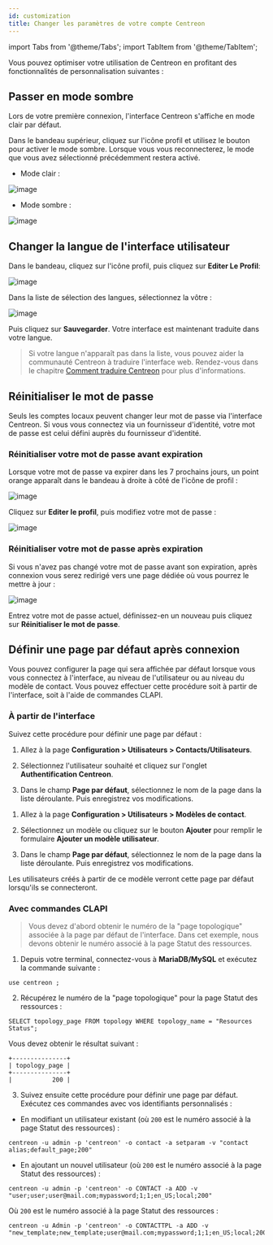 ```yaml
---
id: customization
title: Changer les paramètres de votre compte Centreon
---
```

import Tabs from '@theme/Tabs';
import TabItem from '@theme/TabItem';

Vous pouvez optimiser votre utilisation de Centreon en profitant des fonctionnalités de personnalisation suivantes :

## Passer en mode sombre

Lors de votre première connexion, l'interface Centreon s'affiche en mode clair par défaut.

Dans le bandeau supérieur, cliquez sur l'icône profil et utilisez le bouton pour activer le mode sombre. Lorsque vous vous reconnecterez, le mode que vous avez sélectionné précédemment restera activé.

- Mode clair :

![image](../../assets/getting-started/light_mode_switch.png)

- Mode sombre :

![image](../../assets/getting-started/dark_mode_switch.png)

## Changer la langue de l'interface utilisateur

Dans le bandeau, cliquez sur l'icône profil, puis cliquez sur **Editer Le Profil**:

![image](../../assets/getting-started/change_language_1.png)

Dans la liste de sélection des langues, sélectionnez la vôtre :

![image](../../assets/getting-started/change_language_2.png)

Puis cliquez sur **Sauvegarder**. Votre interface est maintenant traduite dans votre
langue.

> Si votre langue n'apparaît pas dans la liste, vous pouvez aider la communauté Centreon à traduire l'interface web.
> Rendez-vous dans le chapitre [Comment traduire Centreon](../../developer/developer-translate-centreon.md) pour plus d'informations.

## Réinitialiser le mot de passe

Seuls les comptes locaux peuvent changer leur mot de passe via l'interface Centreon. Si vous vous connectez via un fournisseur d'identité, votre mot de passe est celui défini auprès du fournisseur d'identité.

### Réinitialiser votre mot de passe avant expiration

Lorsque votre mot de passe va expirer dans les 7 prochains jours, un point orange apparaît dans le
bandeau à droite à côté de l'icône de profil :

![image](../../assets/administration/password_will_expire.png)

Cliquez sur **Editer le profil**, puis modifiez votre mot de passe :

![image](../../assets/administration/password_expiration.png)

### Réinitialiser votre mot de passe après expiration

Si vous n'avez pas changé votre mot de passe avant son expiration, après connexion vous serez redirigé vers une page dédiée où vous pourrez le mettre à jour :

![image](../../assets/administration/password_expired.png)

Entrez votre mot de passe actuel, définissez-en un nouveau puis cliquez sur **Réinitialiser le mot de passe**.

## Définir une page par défaut après connexion

Vous pouvez configurer la page qui sera affichée par défaut lorsque vous vous connectez à l'interface, au niveau de l'utilisateur ou au niveau du modèle de contact. Vous pouvez effectuer cette procédure soit à partir de l'interface, soit à l'aide de commandes CLAPI.

### À partir de l'interface

Suivez cette procédure pour définir une page par défaut :

<Tabs groupId="sync">
<TabItem value="Pour un utilisateur" label="Pour un utilisateur">

  1. Allez à la page **Configuration > Utilisateurs > Contacts/Utilisateurs**.

  2. Sélectionnez l'utilisateur souhaité et cliquez sur l'onglet **Authentification Centreon**.
    
  3. Dans le champ **Page par défaut**, sélectionnez le nom de la page dans la liste déroulante. Puis enregistrez vos modifications.

</TabItem>
<TabItem value="Pour un modèle de contact" label="Pour un modèle de contact">

  1. Allez à la page **Configuration > Utilisateurs > Modèles de contact**.

  2. Sélectionnez un modèle ou cliquez sur le bouton **Ajouter** pour remplir le formulaire **Ajouter un modèle utilisateur**.
      
  3. Dans le champ **Page par défaut**, sélectionnez le nom de la page dans la liste déroulante. Puis enregistrez vos modifications.
  
  Les utilisateurs créés à partir de ce modèle verront cette page par défaut lorsqu'ils se connecteront.
  
</TabItem>
</Tabs>

### Avec commandes CLAPI

> Vous devez d'abord obtenir le numéro de la "page topologique" associée à la page par défaut de l'interface. Dans cet exemple, nous devons obtenir le numéro associé à la page Statut des ressources.

1. Depuis votre terminal, connectez-vous à **MariaDB/MySQL** et exécutez la commande suivante :
  
  ```shell
  use centreon ;
  ```
  
2. Récupérez le numéro de la "page topologique" pour la page Statut des ressources :
  
  ```shell
  SELECT topology_page FROM topology WHERE topology_name = "Resources Status";
  ```
  
  Vous devez obtenir le résultat suivant :
  
  ```shell
  +---------------+
  | topology_page |
  +---------------+
  |           200 |
  ```
  
3. Suivez ensuite cette procédure pour définir une page par défaut. Exécutez ces commandes avec vos identifiants personnalisés :

<Tabs groupId="sync">
<TabItem value="Pour un utilisateur" label="Pour un utilisateur">

- En modifiant un utilisateur existant (où `200` est le numéro associé à la page Statut des ressources) :
  
```shell
centreon -u admin -p 'centreon' -o contact -a setparam -v "contact alias;default_page;200"
```

- En ajoutant un nouvel utilisateur (où `200` est le numéro associé à la page Statut des ressources) :

```shell
centreon -u admin -p 'centreon' -o CONTACT -a ADD -v "user;user;user@mail.com;mypassword;1;1;en_US;local;200"
```

</TabItem>
<TabItem value="Pour un modèle de contact" label="Pour un modèle de contact">

Où `200` est le numéro associé à la page Statut des ressources :

```shell
centreon -u Admin -p 'centreon' -o CONTACTTPL -a ADD -v "new_template;new_template;user@mail.com;mypassword;1;1;en_US;local;200"
```

</TabItem>
</Tabs>
